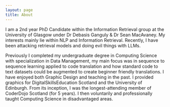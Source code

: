 ```yaml
---
layout: page
title: About
---
```


I am a 2nd year PhD Candidate within the Information Retrieval group at the University of Glasgow under Dr Debasis Ganguly & Dr Sean MacAvaney. My interests mainly lie within NLP and Information Retrieval. Recently, I have been attacking retrieval models and doing evil things with LLMs.

Previously I completed my undergraduate degree in Computing Science with specialization in Data Management, my main focus was in sequence to sequence learning applied to code translation and how standard code to text datasets could be augmented to create beginner friendly translations. I have enjoyed both Graphic Design and teaching in the past. I provided graphics for DigitalSkillsEducation Scotland and the University of Edinburgh. From its inception, I was the longest-attending member of CoderDojo Scotland (for 5 years). I then voluntarily and professionally taught Computing Science in disadvantaged areas.